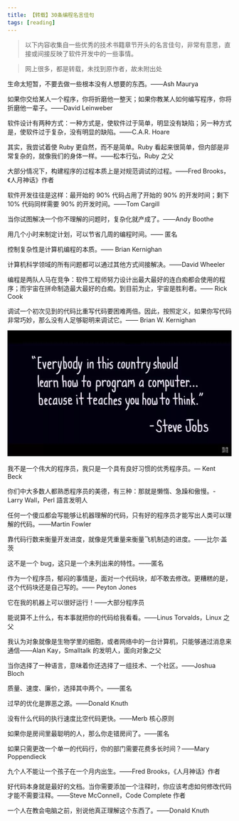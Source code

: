 ```yaml
---
title: 【转载】30条编程名言佳句
tags: [reading]
---
```


> 以下内容收集自一些优秀的技术书籍章节开头的名言佳句，非常有意思，直接或间接反映了软件开发中的一些事情。  

> 网上很多，都是转载，未找到原作者，故未附出处

<!--truncate-->

生命太短暂，不要去做一些根本没有人想要的东西。——Ash Maurya

如果你交给某人一个程序，你将折磨他一整天；如果你教某人如何编写程序，你将折磨他一辈子。——David Leinweber

软件设计有两种方式：一种方式是，使软件过于简单，明显没有缺陷；另一种方式是，使软件过于复杂，没有明显的缺陷。——C.A.R. Hoare

其实，我尝试着使 Ruby 更自然，而不是简单。Ruby 看起来很简单，但内部是非常复杂的，就像我们的身体一样。——松本行弘，Ruby 之父

大部分情况下，构建程序的过程本质上是对规范调试的过程。——Fred Brooks，《人月神话》作者

软件开发往往是这样：最开始的 90% 代码占用了开始的 90% 的开发时间；剩下 10% 代码同样需要 90% 的开发时间。——Tom Cargill

当你试图解决一个你不理解的问题时，复杂化就产成了。——Andy Boothe

用几个小时来制定计划，可以节省几周的编程时间。—— 匿名

控制复杂性是计算机编程的本质。—— Brian Kernighan

计算机科学领域的所有问题都可以通过其他方式间接解决。——David Wheeler

编程是两队人马在竞争：软件工程师努力设计出最大最好的连白痴都会使用的程序；而宇宙在拼命制造最大最好的白痴。到目前为止，宇宙是胜利者。—— Rick Cook

调试一个初次见到的代码比重写代码要困难两倍。因此，按照定义，如果你写代码非常巧妙，那么没有人足够聪明来调试它。—— Brian W. Kernighan

![Steve Jobs](/img/blog/inspirational-quotes/steve-jobs.jpg)

我不是一个伟大的程序员，我只是一个具有良好习惯的优秀程序员。― Kent Beck

你们中大多数人都熟悉程序员的美德，有三种：那就是懒惰、急躁和傲慢。- Larry Wall，Perl 語言发明人

任何一个傻瓜都会写能够让机器理解的代码，只有好的程序员才能写出人类可以理解的代码。——Martin Fowler

靠代码行数来衡量开发进度，就像是凭重量来衡量飞机制造的进度。——比尔·盖茨

这不是一个 bug，这只是一个未列出来的特性。——匿名

作为一个程序员，郁闷的事情是，面对一个代码块，却不敢去修改。更糟糕的是，这个代码块还是自己写的。—— Peyton Jones

它在我的机器上可以很好运行！——大部分程序员

能说算不上什么，有本事就把你的代码给我看看。——Linus Torvalds，Linux 之父

我认为对象就像是生物学里的细胞，或者网络中的一台计算机，只能够通过消息来通信——Alan Kay，Smalltalk 的发明人，面向对象之父

当你选择了一种语言，意味着你还选择了一组技术、一个社区。——Joshua Bloch

质量、速度、廉价，选择其中两个。——匿名

过早的优化是罪恶之源。——Donald Knuth

没有什么代码的执行速度比空代码更快。——Merb 核心原则

如果你是房间里最聪明的人，那么你走错房间了。——匿名

如果只需更改一个单一的代码行，你的部门需要花费多长时间？——Mary Poppendieck

九个人不能让一个孩子在一个月内出生。——Fred Brooks，《人月神话》作者

好代码本身就是最好的文档。当你需要添加一个注释时，你应该考虑如何修改代码才能不需要注释。——Steve McConnell，Code Complete 作者

一个人在教会电脑之前，别说他真正理解这个东西了。——Donald Knuth
